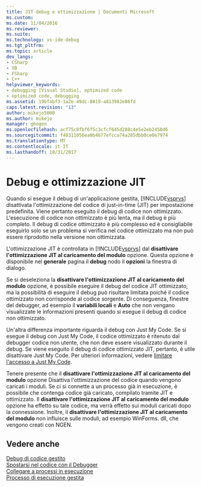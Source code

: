 ```yaml
---
title: JIT debug e ottimizzazione | Documenti Microsoft
ms.custom: 
ms.date: 11/04/2016
ms.reviewer: 
ms.suite: 
ms.technology: vs-ide-debug
ms.tgt_pltfrm: 
ms.topic: article
dev_langs:
- CSharp
- VB
- FSharp
- C++
helpviewer_keywords:
- debugging [Visual Studio], optimized code
- optimized code, debugging
ms.assetid: 19bfabf3-1a2e-49dc-8819-a813982e86fd
caps.latest.revision: "13"
author: mikejo5000
ms.author: mikejo
manager: ghogen
ms.openlocfilehash: acf75c0fbf6f5c3cfcf645d288c4e5e2eb2450d6
ms.sourcegitcommit: f40311056ea0b4677efcca74a285dbb0ce0e7974
ms.translationtype: MT
ms.contentlocale: it-IT
ms.lasthandoff: 10/31/2017
---
```

# <a name="jit-optimization-and-debugging"></a>Debug e ottimizzazione JIT
Quando si esegue il debug di un'applicazione gestita, [!INCLUDE[vsprvs](../code-quality/includes/vsprvs_md.md)] disattivata l'ottimizzazione del codice di just-in-time (JIT) per impostazione predefinita. Viene pertanto eseguito il debug di codice non ottimizzato. L'esecuzione di codice non ottimizzato è più lenta, ma il debug è più completo. Il debug di codice ottimizzato è più complesso ed è consigliabile eseguirlo solo se un problema si verifica nel codice ottimizzato ma non può essere riprodotto nella versione non ottimizzata.  
  
 L'ottimizzazione JIT è controllata in [!INCLUDE[vsprvs](../code-quality/includes/vsprvs_md.md)] dal **disattivare l'ottimizzazione JIT al caricamento del modulo** opzione. Questa opzione è disponibile nel **generale** pagina il **debug** nodo il **opzioni** la finestra di dialogo.  
  
 Se si deseleziona la **disattivare l'ottimizzazione JIT al caricamento del modulo** opzione, è possibile eseguire il debug del codice JIT ottimizzato, ma la possibilità di eseguire il debug può risultare limitata poiché il codice ottimizzato non corrisponde al codice sorgente. Di conseguenza, finestre del debugger, ad esempio il **variabili locali** e **Auto** che non vengano visualizzate le informazioni presenti quando si esegue il debug di codice non ottimizzato.  
  
 Un'altra differenza importante riguarda il debug con Just My Code. Se si esegue il debug con Just My Code, il codice ottimizzato è ritenuto dal debugger codice non utente, che non deve essere visualizzato durante il debug. Se viene eseguito il debug di codice ottimizzato JIT, pertanto, è utile disattivare Just My Code. Per ulteriori informazioni, vedere [limitare l'accesso a Just My Code](../debugger/navigating-through-code-with-the-debugger.md#BKMK_Restrict_stepping_to_Just_My_Code).  
  
 Tenere presente che il **disattivare l'ottimizzazione JIT al caricamento del modulo** opzione Disattiva l'ottimizzazione del codice quando vengono caricati i moduli. Se ci si connette a un processo già in esecuzione, è possibile che contenga codice già caricato, compilato tramite JIT e ottimizzato. Il **disattivare l'ottimizzazione JIT al caricamento del modulo** opzione ha effetto su tale codice, ma verrà effetto sui moduli caricati dopo la connessione. Inoltre, il **disattivare l'ottimizzazione JIT al caricamento del modulo** non influisce sulle moduli, ad esempio WinForms. dll, che vengono creati con NGEN.  
  
## <a name="see-also"></a>Vedere anche  
 [Debug di codice gestito](../debugger/debugging-managed-code.md)   
 [Spostarsi nel codice con il Debugger](../debugger/navigating-through-code-with-the-debugger.md)   
 [Collegare a processi in esecuzione](../debugger/attach-to-running-processes-with-the-visual-studio-debugger.md)   
 [Processo di esecuzione gestita](/dotnet/standard/managed-execution-process)